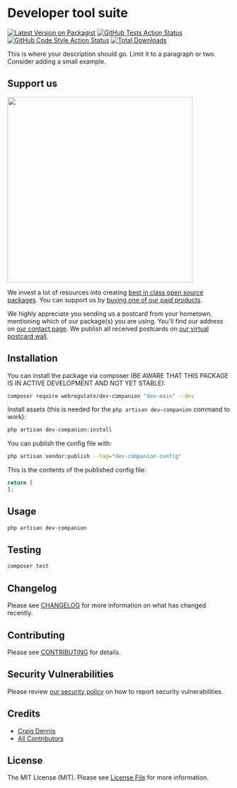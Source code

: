 # Developer tool suite

[![Latest Version on Packagist](https://img.shields.io/packagist/v/webregulate/dev-companion.svg?style=flat-square)](https://packagist.org/packages/webregulate/dev-companion)
[![GitHub Tests Action Status](https://img.shields.io/github/actions/workflow/status/webregulate/dev-companion/run-tests.yml?branch=main&label=tests&style=flat-square)](https://github.com/webregulate/dev-companion/actions?query=workflow%3Arun-tests+branch%3Amain)
[![GitHub Code Style Action Status](https://img.shields.io/github/actions/workflow/status/webregulate/dev-companion/fix-php-code-style-issues.yml?branch=main&label=code%20style&style=flat-square)](https://github.com/webregulate/dev-companion/actions?query=workflow%3A"Fix+PHP+code+style+issues"+branch%3Amain)
[![Total Downloads](https://img.shields.io/packagist/dt/webregulate/dev-companion.svg?style=flat-square)](https://packagist.org/packages/webregulate/dev-companion)

This is where your description should go. Limit it to a paragraph or two. Consider adding a small example.

## Support us

[<img src="https://github-ads.s3.eu-central-1.amazonaws.com/dev-companion.jpg?t=1" width="419px" />](https://spatie.be/github-ad-click/dev-companion)

We invest a lot of resources into creating [best in class open source packages](https://spatie.be/open-source). You can support us by [buying one of our paid products](https://spatie.be/open-source/support-us).

We highly appreciate you sending us a postcard from your hometown, mentioning which of our package(s) you are using. You'll find our address on [our contact page](https://spatie.be/about-us). We publish all received postcards on [our virtual postcard wall](https://spatie.be/open-source/postcards).

## Installation

You can install the package via composer (BE AWARE THAT THIS PACKAGE IS IN  ACTIVE DEVELOPMENT AND NOT YET STABLE):

```bash
composer require webregulate/dev-companion "dev-main" --dev
```

Install assets (this is needed for the `php artisan dev-companion` command to work):

```bash
php artisan dev-companion:install
```

You can publish the config file with:

```bash
php artisan vendor:publish --tag="dev-companion-config"
```

This is the contents of the published config file:

```php
return [
];
```

## Usage

```bash
php artisan dev-companion
```

## Testing

```bash
composer test
```

## Changelog

Please see [CHANGELOG](CHANGELOG.md) for more information on what has changed recently.

## Contributing

Please see [CONTRIBUTING](CONTRIBUTING.md) for details.

## Security Vulnerabilities

Please review [our security policy](../../security/policy) on how to report security vulnerabilities.

## Credits

- [Craig Dennis](https://github.com/Zephni)
- [All Contributors](../../contributors)

## License

The MIT License (MIT). Please see [License File](LICENSE.md) for more information.
